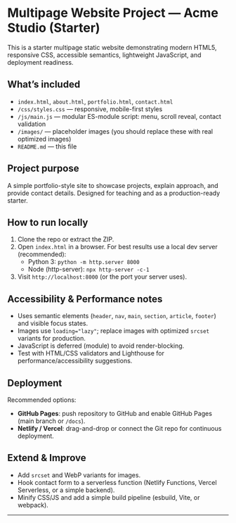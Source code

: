 # Multipage Website Project — Acme Studio (Starter)

This is a starter multipage static website demonstrating modern HTML5, responsive CSS, accessible semantics, lightweight JavaScript, and deployment readiness.

## What’s included
- `index.html`, `about.html`, `portfolio.html`, `contact.html`
- `/css/styles.css` — responsive, mobile-first styles
- `/js/main.js` — modular ES-module script: menu, scroll reveal, contact validation
- `/images/` — placeholder images (you should replace these with real optimized images)
- `README.md` — this file

## Project purpose
A simple portfolio-style site to showcase projects, explain approach, and provide contact details. Designed for teaching and as a production-ready starter.

## How to run locally
1. Clone the repo or extract the ZIP.
2. Open `index.html` in a browser. For best results use a local dev server (recommended):
   - Python 3: `python -m http.server 8000`
   - Node (http-server): `npx http-server -c-1`
3. Visit `http://localhost:8000` (or the port your server uses).

## Accessibility & Performance notes
- Uses semantic elements (`header`, `nav`, `main`, `section`, `article`, `footer`) and visible focus states.
- Images use `loading="lazy"`; replace images with optimized `srcset` variants for production.
- JavaScript is deferred (module) to avoid render-blocking.
- Test with HTML/CSS validators and Lighthouse for performance/accessibility suggestions.

## Deployment
Recommended options:
- **GitHub Pages**: push repository to GitHub and enable GitHub Pages (main branch or `/docs`).
- **Netlify / Vercel**: drag-and-drop or connect the Git repo for continuous deployment.

## Extend & Improve
- Add `srcset` and WebP variants for images.
- Hook contact form to a serverless function (Netlify Functions, Vercel Serverless, or a simple backend).
- Minify CSS/JS and add a simple build pipeline (esbuild, Vite, or webpack).

---
